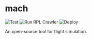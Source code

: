 # mach
![Test](https://github.com/jpedroh/mach/workflows/Test/badge.svg)
![Run RPL Crawler](https://github.com/jpedroh/mach/workflows/Run%20RPL%20Crawler/badge.svg)
![Deploy](https://github.com/jpedroh/mach/workflows/Deploy/badge.svg)

An open-source tool for flight simulation.

